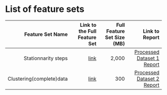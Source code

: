 # List of feature sets
|  Feature Set Name | Link to the Full Feature Set   | Full Feature Set Size (MB)  | Link to Report |
| ---:| ---: | ---: | ---: |
| Stationnarity steps | [link](Sample_Data/For_Modeling/stationnarity_steps.csv) | 2,000 | [Processed Dataset 1 Report](link/to/report1)|
| Clustering(complete)data | [link](Sample_Data/For_Modeling/pf+clusters+dtw+complete.csv) | 300 | [Processed Dataset 2 Report](link/to/report2)|